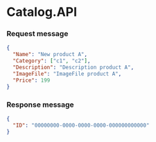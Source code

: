# Catalog.API


### Request message
```json
{
  "Name": "New product A",
  "Category": ["c1", "c2"],
  "Description": "Description product A",
  "ImageFile": "ImageFile product A",
  "Price": 199
}
```

### Response message
```json
{
  "ID": "00000000-0000-0000-0000-000000000000"
}
```
